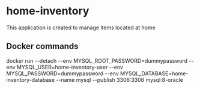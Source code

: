 # home-inventory
This application is created to manage items located at home

## Docker commands
docker run --detach --env MYSQL_ROOT_PASSWORD=dummypassword --env MYSQL_USER=home-inventory-user --env MYSQL_PASSWORD=dummypassword --env MYSQL_DATABASE=home-inventory-database --name mysql --publish 3306:3306 mysql:8-oracle